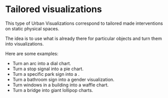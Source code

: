 # Tailored visualizations

This type of Urban Visualizations correspond to tailored made interventions on static physical spaces.

The idea is to use what is already there for particular objects and turn them into visualizations.

Here are some examples:

- Turn an arc into a dial chart.
- Turn a stop signal into a pie chart.
- Turn a specific park sign into a .
- Turn a bathroom sign into a gender visualization.
- Turn windows in a building into a waffle chart.
- Turn a bridge into giant lollipop charts.


